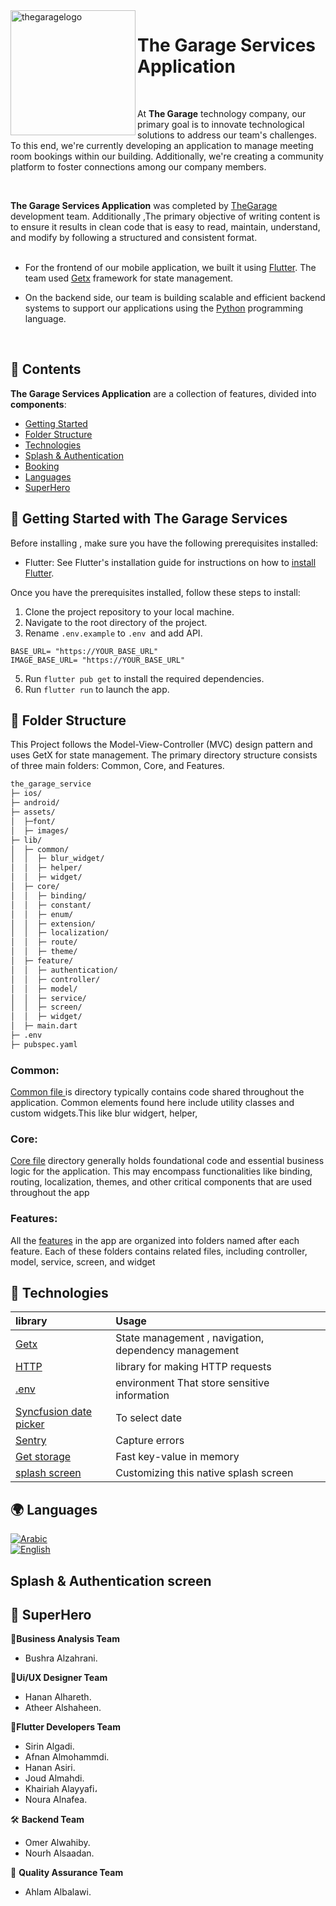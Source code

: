 <img align="left" width="200" height="full" src="https://github.com/afnanalmohd/uploadeImge/assets/53023171/a43b6c06-1ba8-43ed-9e5d-9e8eae93276e" alt="thegaragelogo" >

# The Garage Services Application


<br>

At  **The Garage** technology company, our primary goal is to innovate technological solutions to address our team's challenges. To this end, we're currently developing an application to manage meeting room bookings within our building.
 Additionally, we're creating a community platform to foster connections among our company members.

<br>

**The Garage Services Application** was completed by <a href="https://thegarage.sa">TheGarage</a> development team. Additionally ,The primary objective of writing 
content is to ensure it results in clean code that is easy to read, maintain, understand, and modify by following a structured and consistent format.
<br>
<br>
- For the frontend of our mobile application, we built it using <a href="https://docs.flutter.dev/get-started/install"> Flutter</a>.
The team used <a href="https://pub.dev/packages/get">Getx</a> framework for state management.

- On the backend side, our team is building scalable and efficient backend systems to support our applications using the <a href="https://www.python.org/doc/">Python</a> programming language.





<br>

## 🚧 Contents

**The Garage Services Application** are a collection of features, divided into **components**:
</b></b>


- [Getting Started](#started)
- [Folder Structure](#folder)
- [Technologies](#technologies)
- [Splash & Authentication](#authentication)
- [Booking](#booking)
- [Languages](#languages) 
- [SuperHero](#team) 




## 🚀  Getting Started  with  The Garage Services <a id="started"></a>

Before installing , make sure you have the following prerequisites installed:

- Flutter: See Flutter's installation guide for instructions on how to <a href="https://docs.flutter.dev/get-started/install">install Flutter</a>.

Once you have the prerequisites installed, follow these steps to install:

1. Clone the project repository to your local machine.
2. Navigate to the root directory of the project.
3. Rename `.env.example` to `.env `and add API.
 ``` 
 BASE_URL= "https://YOUR_BASE_URL"
 IMAGE_BASE_URL= "https://YOUR_BASE_URL"
 ``` 
5. Run `flutter pub get` to install the required dependencies.
6. Run `flutter run` to launch the app.





## 🔎 Folder Structure <a id="folder"></a>

This Project follows the Model-View-Controller (MVC) design pattern and uses GetX for state management. The primary directory structure consists of three main folders: Common, Core, and Features.

```bash
the_garage_service
├─ ios/
├─ android/
├─ assets/
│  ├─font/
│  ├─ images/
├─ lib/
│  ├─ common/
│  │  ├─ blur_widget/
│  │  ├─ helper/
│  │  ├─ widget/
│  ├─ core/
│  │  ├─ binding/
│  │  ├─ constant/
│  │  ├─ enum/
│  │  ├─ extension/
│  │  ├─ localization/
│  │  ├─ route/
│  │  ├─ theme/
│  ├─ feature/
│  │  ├─ authentication/
│  │  ├─ controller/
│  │  ├─ model/
│  │  ├─ service/
│  │  ├─ screen/
│  │  ├─ widget/
│  ├─ main.dart
├─ .env
├─ pubspec.yaml


```
### Common:

 <a href="https://github.com/The-Garage-Tech-Team/the_garage_services/tree/main/lib/common"> Common file </a> is directory typically contains code shared throughout the application. Common elements found here include utility classes and custom widgets.This like blur widgert, helper,


### Core:

 <a href="https://github.com/The-Garage-Tech-Team/the_garage_services/tree/main/lib/core">Core file</a> directory generally holds foundational code and essential business logic for the application. This may encompass functionalities like binding, routing, localization, themes, and other critical components that are used throughout the app 


### Features:

 All the <a href="https://github.com/The-Garage-Tech-Team/the_garage_services/tree/main/lib/feature">features</a> in the app are organized into folders named after each feature. Each of these folders contains related files, including controller, model, service, screen, and widget



## 💼 Technologies  <a id="technologies"></a>


| library  |         Usage 
| :-------- | :------------------------- |
| <a href="https://pub.dev/packages/get">Getx</a> |  State management , navigation, dependency management |
| <a href="https://pub.dev/packages/http">HTTP</a> | library for making HTTP requests |
| <a href="https://pub.dev/packages/flutter_dotenve">.env</a>|environment That store sensitive information|
| <a href="https://pub.dev/packages/syncfusion_flutter_datepicker"> Syncfusion date picker</a>|To select date 
| <a href="https://pub.dev/packages/sentry_flutter">Sentry</a>|Capture errors 
| <a href="https://pub.dev/packages/get_storage">Get storage</a>| Fast key-value in memory|
| <a href="https://pub.dev/packages/flutter_native_splash">splash screen </a>|Customizing this native splash screen|

## 🌍 Languages <a id="languages"></a>

[![Arabic](https://img.shields.io/badge/Language-Arabic-blue?style=for-the-badge)](README.md)
<br>
[![English](https://img.shields.io/badge/Language-English-yellow?style=for-the-badge)](README.md)


## Splash & Authentication screen  <a id="authentication"></a>  
  

## 🚀 SuperHero <a id="team"></a>   

📑**Business Analysis Team** 
  - Bushra Alzahrani.

🎨**Ui/UX Designer Team** 
  - Hanan Alhareth.
  - Atheer Alshaheen.

📱**Flutter Developers Team**
      
 -  Sirin Algadi.
 -  Afnan Almohammdi. 
 -  Hanan Asiri.
 -  Joud Almahdi.
 -  Khairiah Alayyafi،
 -  Noura Alnafea.

🛠️ **Backend Team** 
 -  Omer Alwahiby.
 -  Nourh Alsaadan.

🔦 **Quality Assurance Team**
 -  Ahlam Albalawi.





